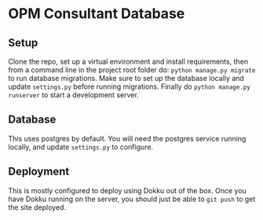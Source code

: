 # OPM Consultant Database

## Setup
Clone the repo, set up a virtual environment and install requirements, then from a command line in the project root folder do: ```python manage.py migrate``` to run database migrations. Make sure to set up the database locally and update ```settings.py``` before running migrations. Finally do ```python manage.py runserver``` to start a development server.

## Database
This uses postgres by default. You will need the postgres service running locally, and update ```settings.py``` to configure. 

## Deployment
This is mostly configured to deploy using Dokku out of the box. Once you have Dokku running on the server, you should just be able to ```git push``` to get the site deployed.
